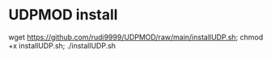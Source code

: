 # UDPMOD install

wget https://github.com/rudi9999/UDPMOD/raw/main/installUDP.sh; chmod +x installUDP.sh; ./installUDP.sh
